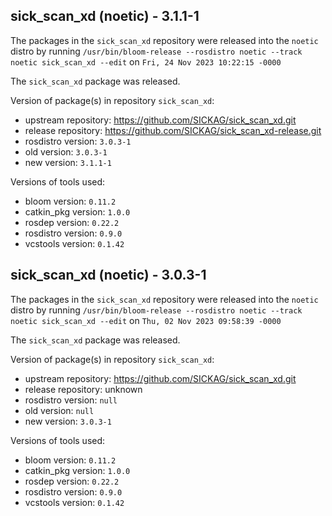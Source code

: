 ## sick_scan_xd (noetic) - 3.1.1-1

The packages in the `sick_scan_xd` repository were released into the `noetic` distro by running `/usr/bin/bloom-release --rosdistro noetic --track noetic sick_scan_xd --edit` on `Fri, 24 Nov 2023 10:22:15 -0000`

The `sick_scan_xd` package was released.

Version of package(s) in repository `sick_scan_xd`:

- upstream repository: https://github.com/SICKAG/sick_scan_xd.git
- release repository: https://github.com/SICKAG/sick_scan_xd-release.git
- rosdistro version: `3.0.3-1`
- old version: `3.0.3-1`
- new version: `3.1.1-1`

Versions of tools used:

- bloom version: `0.11.2`
- catkin_pkg version: `1.0.0`
- rosdep version: `0.22.2`
- rosdistro version: `0.9.0`
- vcstools version: `0.1.42`


## sick_scan_xd (noetic) - 3.0.3-1

The packages in the `sick_scan_xd` repository were released into the `noetic` distro by running `/usr/bin/bloom-release --rosdistro noetic --track noetic sick_scan_xd --edit` on `Thu, 02 Nov 2023 09:58:39 -0000`

The `sick_scan_xd` package was released.

Version of package(s) in repository `sick_scan_xd`:

- upstream repository: https://github.com/SICKAG/sick_scan_xd.git
- release repository: unknown
- rosdistro version: `null`
- old version: `null`
- new version: `3.0.3-1`

Versions of tools used:

- bloom version: `0.11.2`
- catkin_pkg version: `1.0.0`
- rosdep version: `0.22.2`
- rosdistro version: `0.9.0`
- vcstools version: `0.1.42`


